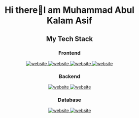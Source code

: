 <h1 align="center">Hi there👋I am Muhammad Abul Kalam Asif</h1>
<div align="center">
  <h2>My Tech Stack</h2>
  <h3>Frontend</h3>
  <a href="https://react.dev/">
    <img src="https://img.shields.io/badge/ReactJS-087EA4?style=flat-square&logo=react&logoColor=087EA4&labelColor=white" alt="website"/>
  </a>
  <a href="https://nextjs.org/">
    <img src="https://img.shields.io/badge/NextJS-white?style=flat-square&logo=next.js&labelColor=black" alt="website"/>
  </a>
  <a href="https://tailwindcss.com/">
    <img src="https://img.shields.io/badge/TailwindCSS-06b6d4?style=flat-square&logo=tailwindcss&labelColor=white" alt="website"/>
  </a>
  <a href="https://tailwindcss.com/">
    <img src="https://img.shields.io/badge/JavaScript-f7df1e?style=flat-square&logo=javascript&labelColor=white" alt="website"/>
  </a>
  <br>
  <h3>Backend</h3>
  <a href="https://nodejs.org/en">
    <img src="https://img.shields.io/badge/NodeJS-5fa04e?style=flat-square&logo=node.js&labelColor=white" alt="website"/>
  </a>
  <a href="https://expressjs.com/">
    <img src="https://img.shields.io/badge/ExpressJS-white?style=flat-square&logo=express&labelColor=black" alt="website"/>
  </a>
  <h3>Database</h3>
  <a href="https://firebase.google.com/">
    <img src="https://img.shields.io/badge/Firebase-ffca28?style=flat-square&logo=firebase&labelColor=white" alt="website"/>
  </a>
  <a href="https://www.mongodb.com/">
    <img src="https://img.shields.io/badge/MongoDB-47a248?style=flat-square&logo=mongodb&labelColor=white" alt="website"/>
  </a>
</div>
